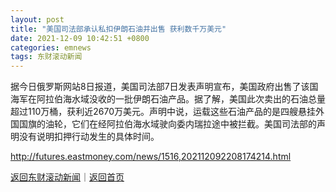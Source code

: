 ```yaml
---
layout: post
title: "美国司法部承认私扣伊朗石油并出售 获利数千万美元"
date: 2021-12-09 10:42:51 +0800
categories: emnews
tags: 东财滚动新闻
---
```


据今日俄罗斯网站8日报道，美国司法部7日发表声明宣布，美国政府出售了该国海军在阿拉伯海水域没收的一批伊朗石油产品。据了解，美国此次卖出的石油总量超过110万桶，获利近2670万美元。声明中说，运载这些石油产品的是四艘悬挂外国国旗的油轮，它们在经阿拉伯海水域驶向委内瑞拉途中被拦截。美国司法部的声明没有说明扣押行动发生的具体时间。

<http://futures.eastmoney.com/news/1516,202112092208174214.html>

[返回东财滚动新闻](//finews.withounder.com/emnews/)｜[返回首页](//finews.withounder.com/)